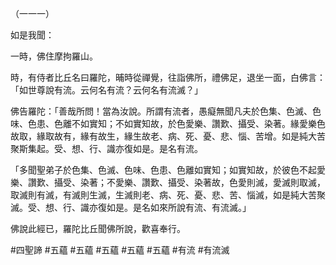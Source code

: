（一一一）

如是我聞：

一時，佛住摩拘羅山。

時，有侍者比丘名曰羅陀，晡時從禪覺，往詣佛所，禮佛足，退坐一面，白佛言：「如世尊說有流。云何名有流？云何名有流滅？」

佛告羅陀：「善哉所問！當為汝說。所謂有流者，愚癡無聞凡夫於色集、色滅、色味、色患、色離不如實知；不如實知故，於色愛樂、讚歎、攝受、染著。緣愛樂色故取，緣取故有，緣有故生，緣生故老、病、死、憂、悲、惱、苦增。如是純大苦聚斯集起。受、想、行、識亦復如是。是名有流。

「多聞聖弟子於色集、色滅、色味、色患、色離如實知；如實知故，於彼色不起愛樂、讚歎、攝受、染著；不愛樂、讚歎、攝受、染著故，色愛則滅，愛滅則取滅，取滅則有滅，有滅則生滅，生滅則老、病、死、憂、悲、苦、惱滅，如是純大苦聚滅。受、想、行、識亦復如是。是名如來所說有流、有流滅。」

佛說此經已，羅陀比丘聞佛所說，歡喜奉行。



#四聖諦
#五蘊
#五蘊
#五蘊
#五蘊
#五蘊
#有流
#有流滅
